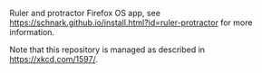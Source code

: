 Ruler and protractor Firefox OS app, see https://schnark.github.io/install.html?id=ruler-protractor for more information.

Note that this repository is managed as described in https://xkcd.com/1597/.

